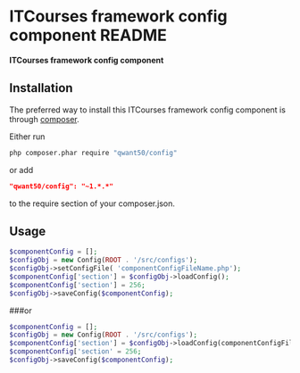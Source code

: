 
ITCourses framework config component README
============

**ITCourses framework config component**



## Installation

The preferred way to install this ITCourses framework config component is through [composer](http://getcomposer.org/download/).

Either run

```sh
php composer.phar require "qwant50/config"
```

or add

```json
"qwant50/config": "~1.*.*"
```

to the require section of your composer.json.


## Usage

```php
$componentConfig = [];
$configObj = new Config(ROOT . '/src/configs');
$configObj->setConfigFile( 'componentConfigFileName.php');
$componentConfig['section'] = $configObj->loadConfig();
$componentConfig['section'] = 256;
$configObj->saveConfig($componentConfig);
```

###or

```php
$componentConfig = [];
$configObj = new Config(ROOT . '/src/configs');
$componentConfig['section'] = $configObj->loadConfig(componentConfigFileName.php);
$componentConfig['section' = 256;
$configObj->saveConfig($componentConfig);
```
